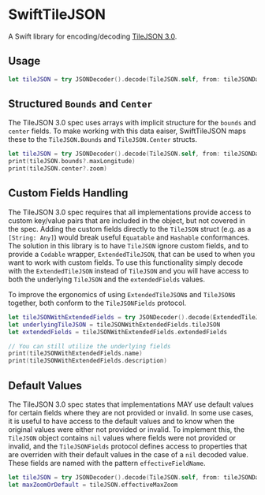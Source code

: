 #  SwiftTileJSON

A Swift library for encoding/decoding [TileJSON 3.0](https://github.com/mapbox/tilejson-spec/tree/master/3.0.0).

## Usage

```swift
let tileJSON = try JSONDecoder().decode(TileJSON.self, from: tileJSONData)
```

## Structured `Bounds` and `Center`

The TileJSON 3.0 spec uses arrays with implicit structure for the `bounds` and `center` fields. To make working with this data eaiser, SwiftTileJSON maps these to the `TileJSON.Bounds` and `TileJSON.Center` structs.

```swift
let tileJSON = try JSONDecoder().decode(TileJSON.self, from: tileJSONData)
print(tileJSON.bounds?.maxLongitude)
print(tileJSON.center?.zoom)
```

## Custom Fields Handling

The TileJSON 3.0 spec requires that all implementations provide access to custom key/value pairs that are included in the object, but not covered in the spec. Adding the custom fields directly to the `TileJSON` struct (e.g. as a `[String: Any]`) would break useful `Equatable` and `Hashable` conformances. The solution in this library is to have `TileJSON` ignore custom fields, and to provide a `Codable` wrapper, `ExtendedTileJSON`, that can be used to when you want to work with custom fields. To use this functionality simply decode with the `ExtendedTileJSON` instead of `TileJSON` and you will have access to both the underlying `TileJSON` and the `extendedFields` values.

To improve the ergonomics of using `ExtendedTileJSON`s and `TileJSON`s together, both conform to the `TileJSONFields` protocol.

```swift
let tileJSONWithExtendedFields = try JSONDecoder().decode(ExtendedTileJSON.self, from: tileJSONData)
let underlyingTileJSON = tileJSONWithExtendedFields.tileJSON
let extendedFields = tileJSONWithExtendedFields.extendedFields

// You can still utilize the underlying fields
print(tileJSONWithExtendedFields.name)
print(tileJSONWithExtendedFields.description)
```

## Default Values

The TileJSON 3.0 spec states that implementations MAY use default values for certain fields where they are not provided or invalid. In some use cases, it is useful to have access to the default values and to know when the original values were either not provided or invalid. To implement this, the `TileJSON` object contains `nil` values where fields were not provided or invalid, and the `TileJSONFields` protocol defines access to properties that are overriden with their default values in the case of a `nil` decoded value. These fields are named with the pattern `effectiveFieldName`.

```swift
let tileJSON = try JSONDecoder().decode(TileJSON.self, from: tileJSONData)
let maxZoomOrDefault = tileJSON.effectiveMaxZoom
```

